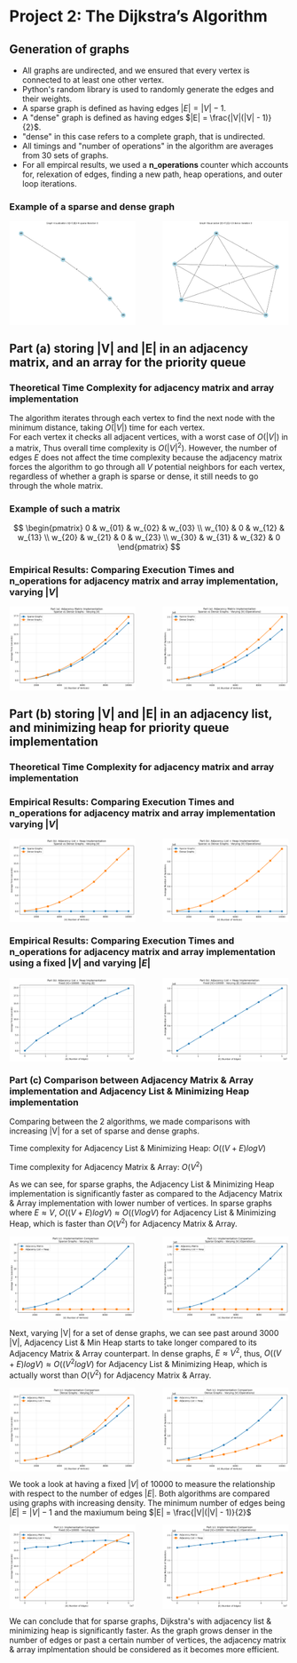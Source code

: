 # Project 2: The Dijkstra’s Algorithm

## Generation of graphs
- All graphs are undirected, and we ensured that every vertex is connected to at least one other vertex.
- Python's random library is used to randomly generate the edges and their weights.
- A sparse graph is defined as having edges $|E| = |V| - 1$.
- A "dense" graph is defined as having edges $|E| = \frac{|V|(|V| - 1)}{2}$.
- "dense" in this case refers to a complete graph, that is undirected.
- All timings and "number of operations" in the algorithm are averages from 30 sets of graphs.
- For all empircal results, we used a **n_operations** counter which accounts for, relexation of edges, finding a new path, heap operations, and outer loop iterations.
  
### Example of a sparse and dense graph  
<div style="display: flex; justify-content: space-between;">
    <img src="sample/graphs/sparse/trial_0/V5_sparse_n0.png" width="45%" />
    <img src="sample/graphs/dense/trial_0/V5_dense_n0.png" width="45%" />
</div>

##  Part (a) storing |V| and |E| in an adjacency matrix, and an array for the priority queue

### Theoretical Time Complexity for adjacency matrix and array implementation

The algorithm iterates through each vertex to find the next node with the minimum distance, taking $O(|V|)$ time for each vertex.\
For each vertex it checks all adjacent vertices, with a worst case of $O(|V|)$ in a matrix, Thus overall time complexity is $O(|V|^2)$.
However, the number of edges $E$ does not affect the time complexity because the adjacency matrix forces the algorithm to go through 
all $V$ potential neighbors for each vertex, regardless of whether a graph is sparse or dense, it still needs to go through the whole matrix.

### Example of such a matrix

$$
\begin{pmatrix}
0 & w_{01} & w_{02} & w_{03} \\
w_{10} & 0 & w_{12} & w_{13} \\
w_{20} & w_{21} & 0 & w_{23} \\
w_{30} & w_{31} & w_{32} & 0
\end{pmatrix}
$$

### Empirical Results: Comparing Execution Times and n_operations for adjacency matrix and array implementation, varying $|V|$

<div style="display: flex; justify-content: space-between;">
    <img src="plots/part_a_matrix_sparse_vs_dense_time.png" width="45%" />
    <img src="plots/part_a_matrix_sparse_vs_dense_operations.png" width="45%" />
</div>

##  Part (b) storing |V| and |E| in an adjacency list, and minimizing heap for priority queue implementation


### Theoretical Time Complexity for adjacency matrix and array implementation


### Empirical Results: Comparing Execution Times and n_operations for adjacency matrix and array implementation varying $|V|$

<div style="display: flex; justify-content: space-between;">
    <img src="plots/part_b_heap_sparse_vs_dense_v_time.png" width="45%" />
    <img src="plots/part_b_heap_sparse_vs_dense_v_operations.png" width="45%" />
</div>

### Empirical Results: Comparing Execution Times and n_operations for adjacency matrix and array implementation using a fixed $|V|$ and varying $|E|$

<div style="display: flex; justify-content: space-between;">
    <img src="plots/part_b_heap_fixed_v_varying_e_time.png" width="45%" />
    <img src="plots/part_b_heap_fixed_v_varying_e_operations.png" width="45%" />
</div>

### Part (c) Comparison between Adjacency Matrix & Array implementation and Adjacency List & Minimizing Heap implementation

Comparing between the 2 algorithms, we made comparisons with increasing |V| for a set of sparse and dense graphs. 

Time complexity for Adjacency List & Minimizing Heap: $O((V + E) log V)$

Time complexity for Adjacency Matrix & Array: $O(V^2)$

As we can see, for sparse graphs, the Adjacency List & Minimizing Heap implementation is significantly faster as compared to the Adjacency Matrix & Array implementation with lower number of vertices. 
In sparse graphs where $E ≈ V$, $O((V + E) log V) ≈ O((V log V)$ for Adjacency List & Minimizing Heap, which is faster than $O(V^2)$ for Adjacency Matrix & Array.

<div style="display: flex; justify-content: space-between;">
    <img src="plots/part_c_sparse_varying_v_time.png" width="45%" />
    <img src="plots/part_c_sparse_varying_v_operations.png" width="45%" />
</div>


Next, varying |V| for a set of dense graphs, we can see past around 3000 |V|, Adjacency List & Min Heap starts to take longer compared to its Adjacency Matrix & Array counterpart. In dense graphs, $E ≈ V^2$, thus, $O((V + E) log V) ≈ O((V^2 log V)$ for Adjacency List & Minimizing Heap, which is actually worst than $O(V^2)$ for Adjacency Matrix & Array.

<div style="display: flex; justify-content: space-between;">
    <img src="plots/part_c_dense_varying_v_time.png" width="45%" />
    <img src="plots/part_c_dense_varying_v_operations.png" width="45%" />
</div>


We took a look at having a fixed $|V|$ of 10000 to measure the relationship with respect to the number of edges $|E|$. Both algorithms are compared using graphs with increasing density. The minimum number of edges being $|E| = |V| - 1$ and the maxiumum being $|E| = \frac{|V|(|V| - 1)}{2}$ 

<div style="display: flex; justify-content: space-between;">
    <img src="plots/part_c_fixed_v_varying_e_time.png" width="45%" />
    <img src="plots/part_c_fixed_v_varying_e_operations.png" width="45%" />
</div>

We can conclude that for sparse graphs, Dijkstra's with adjacency list & minimizing heap is significantly faster. As the graph grows denser in the number of edges or past a certain number of vertices, the adjacency matrix & array implmentation should be considered as it becomes more efficient. 




